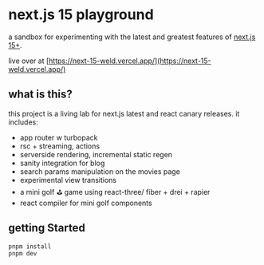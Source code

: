 # next.js 15 playground

a sandbox for experimenting with the latest and greatest features of [next.js 15+](https://nextjs.org).

live over at [https://next-15-weld.vercel.app/](https://next-15-weld.vercel.app/)

## what is this?

this project is a living lab for next.js latest and react canary releases. it includes:

- app router w turbopack
- rsc + streaming, actions
- serverside rendering, incremental static regen
- sanity integration for blog
- search params manipulation on the movies page
- experimental view transitions
- a mini golf ⛳️ game using react-three/ fiber + drei + rapier
- react compiler for mini golf components

## getting Started

```bash
pnpm install
pnpm dev
```
